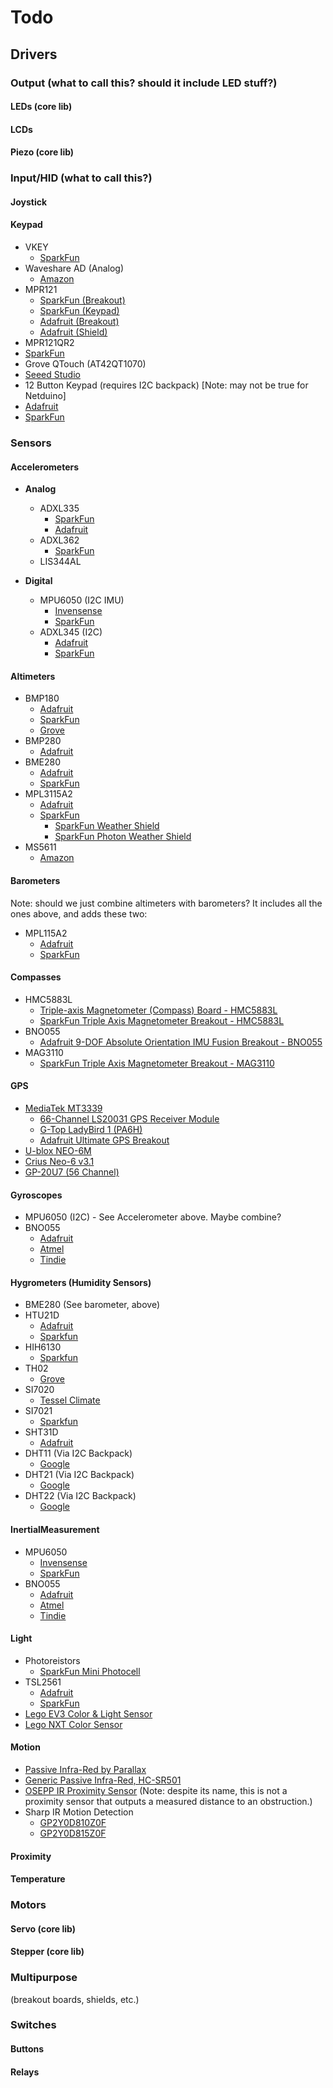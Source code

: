 # Todo



## Drivers

### Output (what to call this? should it include LED stuff?)

#### LEDs (core lib)

#### LCDs

#### Piezo (core lib)

### Input/HID (what to call this?)

#### Joystick

#### Keypad

 * VKEY
   * [SparkFun](https://www.sparkfun.com/products/12080)
 * Waveshare AD (Analog)
   * [Amazon](http://www.amazon.com/Waveshare-Accessory-buttons-controlled-keyboard/dp/B00KM6UXVS)
 * MPR121
   * [SparkFun (Breakout)](https://www.sparkfun.com/products/9695)
   * [SparkFun (Keypad)](https://www.sparkfun.com/products/12017)
   * [Adafruit (Breakout)](https://www.adafruit.com/products/1982)
   * [Adafruit (Shield)](https://www.adafruit.com/products/2024)
 * MPR121QR2
  * [SparkFun](https://www.sparkfun.com/products/12013)
 * Grove QTouch (AT42QT1070)
  * [Seeed Studio](http://www.seeedstudio.com/depot/Grove-Touch-Sensor-p-747.html)
 * 12 Button Keypad (requires I2C backpack) [Note: may not be true for Netduino]
  * [Adafruit](https://www.adafruit.com/products/1824)
  * [SparkFun](https://www.sparkfun.com/products/8653)

### Sensors

#### Accelerometers

* **Analog**
  * ADXL335
    * [SparkFun](https://www.sparkfun.com/products/9269)
    * [Adafruit](https://www.adafruit.com/product/163)
  * ADXL362
    * [SparkFun](https://www.sparkfun.com/products/11446)
  * LIS344AL

* **Digital**
  * MPU6050 (I2C IMU)
    * [Invensense](https://www.invensense.com/products/motion-tracking/6-axis/mpu-6050/)
    * [SparkFun](https://www.sparkfun.com/products/11028)
  * ADXL345 (I2C)
    * [Adafruit](https://www.adafruit.com/product/1231)
    * [SparkFun](https://www.sparkfun.com/products/9836)

#### Altimeters

 * BMP180
   * [Adafruit](https://www.adafruit.com/products/1603)
   * [SparkFun](https://www.sparkfun.com/products/11824)
   * [Grove](http://www.seeedstudio.com/depot/Grove-Barometer-Sensor-BMP180-p-1840.html)
 * BMP280
   * [Adafruit](https://www.adafruit.com/products/2651)
 * BME280
   * [Adafruit](https://www.adafruit.com/products/2652)
   * [SparkFun](https://www.sparkfun.com/products/13676)
 * MPL3115A2
   * [Adafruit](https://www.adafruit.com/products/1893)
   * [SparkFun](https://www.sparkfun.com/products/11084)
      * [SparkFun Weather Shield](https://www.sparkfun.com/products/12081)
      * [SparkFun Photon Weather Shield](https://www.sparkfun.com/products/13630)
 * MS5611
   * [Amazon](http://www.amazon.com/MS5611-High-resolution-Atmospheric-Pressure-Module/dp/B00F4P6LKE)

#### Barometers

Note: should we just combine altimeters with barometers? It includes all the ones above, and adds these two:

 * MPL115A2
   * [Adafruit](https://www.adafruit.com/products/992)
   * [SparkFun](https://www.sparkfun.com/products/9721)

#### Compasses

 * HMC5883L
    * [Triple-axis Magnetometer (Compass) Board - HMC5883L](https://www.adafruit.com/products/1746)
    * [SparkFun Triple Axis Magnetometer Breakout - HMC5883L](https://www.sparkfun.com/products/10530)
 * BNO055
    * [Adafruit 9-DOF Absolute Orientation IMU Fusion Breakout - BNO055](https://www.adafruit.com/product/2472)
 * MAG3110
    * [SparkFun Triple Axis Magnetometer Breakout - MAG3110](https://www.sparkfun.com/products/12670)

#### GPS

 * [MediaTek MT3339](http://www.mediatek.com/en/products/connectivity/gps/mt3339)
   * [66-Channel LS20031 GPS Receiver Module](https://www.pololu.com/product/2138)
   * [G-Top LadyBird 1 (PA6H)](http://www.gtop-tech.com/en/product/LadyBird-1-PA6H/MT3339_GPS_Module_04.html)
   * [Adafruit Ultimate GPS Breakout](https://www.adafruit.com/products/746)
 * [U-blox NEO-6M](https://www.u-blox.com/en/product/neo-6-series)
 * [Crius Neo-6 v3.1](http://www.ebay.com/itm/like/281357870575?ul_noapp=true&chn=ps&lpid=82)
 * [GP-20U7 (56 Channel)](https://www.sparkfun.com/products/13740?utm_source=j5)

#### Gyroscopes

 * MPU6050 (I2C) - See Accelerometer above. Maybe combine?
 * BNO055
   * [Adafruit](https://www.adafruit.com/products/2472)
   * [Atmel](http://www.atmel.com/tools/ATBNO055-XPRO.aspx)
   * [Tindie](https://www.tindie.com/products/onehorse/bno-055-9-axis-motion-sensor-with-hardware-sensor-fusion/)

#### Hygrometers (Humidity Sensors)

 * BME280 (See barometer, above)
 * HTU21D
   * [Adafruit](https://www.adafruit.com/products/1899)
   * [Sparkfun](https://www.sparkfun.com/products/12064)
 * HIH6130
   * [Sparkfun](https://www.sparkfun.com/products/11295)
 * TH02
   * [Grove](http://www.seeedstudio.com/depot/Grove-TemperatureHumidity-Sensor-HighAccuracy-Mini-p-1921.html)
 * SI7020
   * [Tessel Climate](http://www.seeedstudio.com/depot/Tessel-Climate-Module-p-2225.html)
 * SI7021
   * [Sparkfun](https://www.sparkfun.com/products/13763)
 * SHT31D
   * [Adafruit](https://www.adafruit.com/products/2857)
 * DHT11 (Via I2C Backpack)
   * [Google](https://www.google.com/search?q=DHT11)
 * DHT21 (Via I2C Backpack)
   * [Google](https://www.google.com/search?q=DHT21)
 * DHT22 (Via I2C Backpack)
   * [Google](https://www.google.com/search?q=DHT22)

#### InertialMeasurement

 * MPU6050
   * [Invensense](http://www.invensense.com/products/motion-tracking/6-axis/mpu-6050/)
   * [SparkFun](https://www.sparkfun.com/products/11028)
 * BNO055
   * [Adafruit](https://www.adafruit.com/products/2472)
   * [Atmel](http://www.atmel.com/tools/ATBNO055-XPRO.aspx)
   * [Tindie](https://www.tindie.com/products/onehorse/bno-055-9-axis-motion-sensor-with-hardware-sensor-fusion/)
   
#### Light

 * Photoreistors
   * [SparkFun Mini Photocell](https://www.sparkfun.com/products/9088)
 * TSL2561
   * [Adafruit](https://www.adafruit.com/product/439)
   * [SparkFun](https://www.sparkfun.com/products/12055)
 * [Lego EV3 Color & Light Sensor](http://shop.lego.com/en-US/EV3-Color-Sensor-45506)
 * [Lego NXT Color Sensor](http://shop.lego.com/en-US/Light-Sensor-9844)

#### Motion

 * [Passive Infra-Red by Parallax](http://www.parallax.com/tabid/768/productid/83/default.aspx)
 * [Generic Passive Infra-Red, HC-SR501](http://www.amazon.com/HC-SR501-Sensor-Module-Pyroelectric-Infrared/dp/B007XQRKD4)
 * [OSEPP IR Proximity Sensor](http://osepp.com/products/sensors-arduino-compatible/osepp-ir-proximity-sensor-module/) (Note: despite its name, this is not a proximity sensor that outputs a measured distance to an obstruction.)
 * Sharp IR Motion Detection
   * [GP2Y0D810Z0F](https://www.pololu.com/product/1134)
   * [GP2Y0D815Z0F](https://www.pololu.com/product/1133)

#### Proximity

#### Temperature

### Motors

#### Servo (core lib)

#### Stepper (core lib)

### Multipurpose

(breakout boards, shields, etc.)

### Switches

#### Buttons

#### Relays
